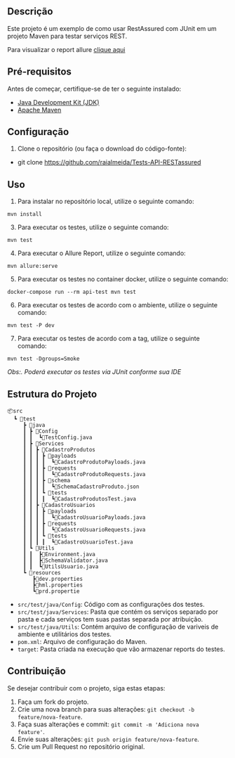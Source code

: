 ## Descrição

Este projeto é um exemplo de como usar RestAssured com JUnit em um projeto Maven para testar serviços REST.

Para visualizar o report allure [clique aqui](https://raialmeida.github.io/Tests-API-RestAssured/)

## Pré-requisitos

Antes de começar, certifique-se de ter o seguinte instalado:

- [Java Development Kit (JDK)](https://www.oracle.com/br/java/technologies/downloads/)
- [Apache Maven](https://maven.apache.org/download.cgi)

## Configuração

1. Clone o repositório (ou faça o download do código-fonte):

  - git clone  https://github.com/raialmeida/Tests-API-RESTassured

## Uso


1. Para instalar no repositório local, utilize o seguinte comando:

```
mvn install
```
3. Para executar os testes, utilize o seguinte comando:

```
mvn test
```

4. Para executar o Allure Report, utilize o seguinte comando:

```
mvn allure:serve
```

5. Para executar os testes no container docker, utilize o seguinte comando:

```
docker-compose run --rm api-test mvn test
```
6. Para executar os testes de acordo com o ambiente, utilize o seguinte comando:

```
mvn test -P dev
```
7. Para executar os testes de acordo com a tag, utilize o seguinte comando:

```
mvn test -Dgroups=Smoke
```

_Obs:. Poderá executar os testes via JUnit conforme sua IDE_
## Estrutura do Projeto

    📦src
      ┗ 📂test
         ┣ 📂java
         ┃ ┣ 📂Config
         ┃ ┃  ┗📜TestConfig.java
         ┃ ┣ 📂Services
         ┃ ┃ ┣ 📂CadastroProdutos
         ┃ ┃ ┃ ┣ 📂payloads
         ┃ ┃ ┃ ┃  ┗📜CadastroProdutoPayloads.java
         ┃ ┃ ┃ ┣ 📂requests
         ┃ ┃ ┃ ┃  ┗📜CadastroProdutoRequests.java
         ┃ ┃ ┃ ┣ 📂schema
         ┃ ┃ ┃ ┃  ┗📜SchemaCadastroProduto.json
         ┃ ┃ ┃ ┗ 📂tests
         ┃ ┃ ┃ ┃  ┗📜CadastroProdutosTest.java
         ┃ ┃ ┣ 📂CadastroUsuarios
         ┃ ┃ ┃ ┣ 📂payloads
         ┃ ┃ ┃ ┃  ┗📜CadastroUsuarioPayloads.java
         ┃ ┃ ┃ ┣ 📂requests
         ┃ ┃ ┃ ┃  ┗📜CadastroUsuarioRequests.java
         ┃ ┃ ┃ ┗ 📂tests
         ┃ ┃ ┃ ┃  ┗📜CadastroUsuarioTest.java
         ┃ ┗ 📂Utils
         ┃ ┃  ┣📜Environment.java
         ┃ ┃  ┣📜SchemaValidator.java
         ┃ ┃  ┗📜UtilsUsuario.java
         ┗ 📂resources
            ┣📜dev.properties
            ┣📜hml.properties
            ┗📜prd.propertie

 
- `src/test/java/Config`: Código com as configurações dos testes.
- `src/test/java/Services`: Pasta que contém os serviços separado por pasta e cada serviços tem suas pastas separada por atribuição.
- `src/test/java/Utils`: Contém arquivo de configuração de variveis de ambiente e utilitários dos testes. 
- `pom.xml`: Arquivo de configuração do Maven.
- `target`: Pasta criada na execução que vão armazenar reports do testes.

## Contribuição

Se desejar contribuir com o projeto, siga estas etapas:

1. Faça um fork do projeto.
2. Crie uma nova branch para suas alterações: `git checkout -b feature/nova-feature`.
3. Faça suas alterações e commit: `git commit -m 'Adiciona nova feature'`.
4. Envie suas alterações: `git push origin feature/nova-feature`.
5. Crie um Pull Request no repositório original.
